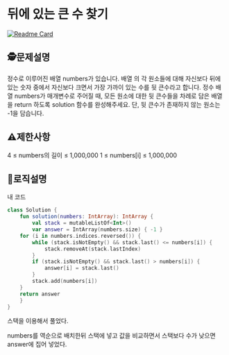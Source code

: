 뒤에 있는 큰 수 찾기
=
[![Readme Card](https://github-readme-stats.vercel.app/api/pin/?username=Guri999&repo=codekata)](https://github.com/Guri999/codekata/blob/main/%EC%A3%BC%EC%B0%A8%20%EC%9A%94%EA%B8%88%20%EA%B3%84%EC%82%B0.md)
## 🕵️문제설명
정수로 이루어진 배열 numbers가 있습니다. 배열 의 각 원소들에 대해 자신보다 뒤에 있는 숫자 중에서 자신보다 크면서 가장 가까이 있는 수를 뒷 큰수라고 합니다.
정수 배열 numbers가 매개변수로 주어질 때, 모든 원소에 대한 뒷 큰수들을 차례로 담은 배열을 return 하도록 solution 함수를 완성해주세요. 단, 뒷 큰수가 존재하지 않는 원소는 -1을 담습니다.
## ⚠️제한사항
4 ≤ numbers의 길이 ≤ 1,000,000
1 ≤ numbers[i] ≤ 1,000,000


## 🔎로직설명
내 코드
```kotlin
class Solution {
    fun solution(numbers: IntArray): IntArray {
        val stack = mutableListOf<Int>()
        var answer = IntArray(numbers.size) { -1 }
    for (i in numbers.indices.reversed()) {
        while (stack.isNotEmpty() && stack.last() <= numbers[i]) {
            stack.removeAt(stack.lastIndex)
        }
        if (stack.isNotEmpty() && stack.last() > numbers[i]) {
            answer[i] = stack.last()
        }
        stack.add(numbers[i])
    }
    return answer
    }
}
```
스택을 이용해서 풀었다.

numbers를 역순으로 배치한뒤 스택에 넣고 값을 비교하면서 스택보다 수가 낮으면 answer에 집어 넣었다.